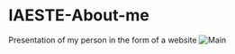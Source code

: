 # IAESTE-About-me
Presentation of my person in the form of a website
![Main](https://raw.githubusercontent.com/olgadobrzanska/IAESTE-About-me/master/img/me.png)
